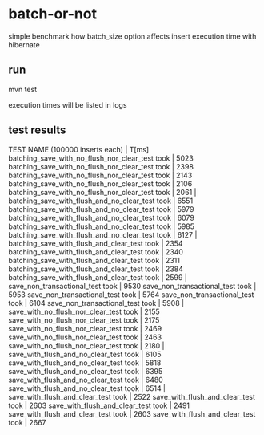 # batch-or-not
simple benchmark how batch_size option affects insert execution time with hibernate


## run
mvn test

execution times will be listed in logs


## test results

TEST NAME (100000 inserts each)                 |     T[ms] 
batching_save_with_no_flush_nor_clear_test took |	  5023 
batching_save_with_no_flush_nor_clear_test took |	  2398 
batching_save_with_no_flush_nor_clear_test took |	  2143 
batching_save_with_no_flush_nor_clear_test took |	  2106 
batching_save_with_no_flush_nor_clear_test took |	  2061 
                                                |          
batching_save_with_flush_and_no_clear_test took |	  6551 
batching_save_with_flush_and_no_clear_test took |	  5979 
batching_save_with_flush_and_no_clear_test took |	  6079 
batching_save_with_flush_and_no_clear_test took |	  5985 
batching_save_with_flush_and_no_clear_test took |	  6127 
                                                |          
batching_save_with_flush_and_clear_test took 	|	  2354 
batching_save_with_flush_and_clear_test took 	|	  2340 
batching_save_with_flush_and_clear_test took 	|	  2311 
batching_save_with_flush_and_clear_test took 	|	  2384 
batching_save_with_flush_and_clear_test took 	|	  2599 
                                                |          
save_non_transactional_test took 		        |	  9530 
save_non_transactional_test took 		        |	  5953 
save_non_transactional_test took 		        |	  5764 
save_non_transactional_test took 		        |	  6104 
save_non_transactional_test took 		        |	  5908 
                                                |          
save_with_no_flush_nor_clear_test took 	        |     2155 
save_with_no_flush_nor_clear_test took 	        |     2175 
save_with_no_flush_nor_clear_test took 	        |     2469 
save_with_no_flush_nor_clear_test took 	        |     2463 
save_with_no_flush_nor_clear_test took 	        |     2180 
                                                |             
save_with_flush_and_no_clear_test took 	        |     6105 
save_with_flush_and_no_clear_test took 	        |     5818 
save_with_flush_and_no_clear_test took 	        |     6395 
save_with_flush_and_no_clear_test took 	        |     6480 
save_with_flush_and_no_clear_test took 	        |     6514 
                                                |          
save_with_flush_and_clear_test took 	        |	  2522 
save_with_flush_and_clear_test took 	        |	  2603 
save_with_flush_and_clear_test took 	        |	  2491 
save_with_flush_and_clear_test took 	        |	  2603 
save_with_flush_and_clear_test took 	        |	  2667 